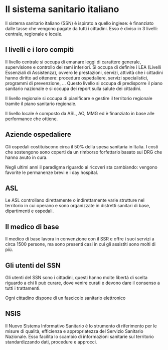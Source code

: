 # Il sistema sanitario italiano

Il sistema sanitario italiano (SSN) è ispirato a quello inglese: è finanziato dalle tasse che vengono pagate da tutti i cittadini. Esso è diviso in 3 livelli: centrale, regionale e locale.

## I livelli e i loro compiti 

Il livello centrale si occupa di emanare leggi di carattere generale, supervisione e controllo dei rami inferiori. Si occupa di definire i LEA (Livelli Essenziali di Assistenza), ovvero le prestazioni, servizi, attività che i cittadini hanno diritto ad ottenere: procedure ospedaliere, servizi specialistici, programmi di prevenzione, ... Questo livello si occupa di predisporre il piano sanitario nazionale e si occupa dei report sulla salute dei cittadini.


Il livello regionale si occupa di pianificare e gestire il territorio regionale tramite il  piano sanitario regionale.


Il livello locale è composto da ASL, AO, MMG ed è finanziato in base alle performance che ottiene.

## Aziende ospedaliere

Gli ospedali costituiscono circa il 50% della spesa sanitaria in Italia. I costi che sostengono sono coperti da un rimborso forfettario basato sui DRG che hanno avuto in cura.

Negli ultimi anni il paradigma riguardo ai ricoveri sta cambiando: vengono favorite le permanenze brevi e i day hospital.

## ASL

Le ASL controllano direttamente o indirettamente varie strutture nel territorio in cui operano e sono organizzate in distretti sanitari di base, dipartimenti e ospedali.

## Il medico di base

Il medico di base lavora in convenzione con il SSR e offre i suoi servizi a circa 1500 persone, ma sono presenti casi in cui gli assistiti sono molti di più.

## Gli utenti del SSN

Gli utenti del SSN sono i cittadini, questi hanno molte libertà di scelta riguardo a chi li può curare, dove venire curati e devono dare il consenso a tutti i trattamenti.

Ogni cittadino dispone di un fascicolo sanitario elettronico

## NSIS

Il Nuovo Sistema Informativo Sanitario è lo strumento di riferimento per le misure di qualità, efficienza e appropriatezza del Servizio Sanitario Nazionale. Esso facilita lo scambio di informazioni sanitarie sul territorio standardizzando dati, procedure e approcci.


